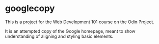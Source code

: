 # googlecopy

This is a project for the Web Development 101 course on the Odin Project.

It is an attempted copy of the Google homepage, meant to show understanding of aligning and styling basic elements.
